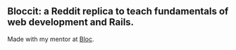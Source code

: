## Bloccit: a Reddit replica to teach fundamentals of web development and Rails.

Made with my mentor at [Bloc](http://bloc.io).

